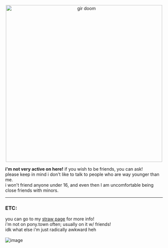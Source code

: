 <p align="center">
<img width="500" src="https://github.com/user-attachments/assets/7583580f-2bcb-446e-841a-ceb7ef5d9bb0" alt="gir doom">
</p>

**i'm not very active on here!** if you wish to be friends, you can ask!<br/>
please keep in mind i don't like to talk to people who are way younger than me.<br/>
i won't friend anyone under 16, and even then I am uncomfortable being close friends with minors.<br/>
***
### **ETC:**<br/>
you can go to my [straw page](https://invdrrrzim.straw.page) for more info!<br/>
i'm not on pony.town often; usually on it w/ friends!<br/>
idk what else i'm just radically awkward heh<br/>
\
![image](https://github.com/user-attachments/assets/085e33cf-cf7f-4a3c-8592-47b226583936)
